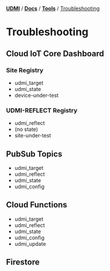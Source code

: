 [**UDMI**](../../) / [**Docs**](../) / [**Tools**](./) / [Troubleshooting](#)

# Troubleshooting

## Cloud IoT Core Dashboard

### Site Registry

* udmi_target
* udmi_state
* device-under-test

### UDMI-REFLECT Registry

* udmi_reflect
* (no state)
* site-under-test

## PubSub Topics

* udmi_target
* udmi_reflect
* udmi_state
* udmi_config

## Cloud Functions

* udmi_target
* udmi_reflect
* udmi_state
* udmi_config
* udmi_update

## Firestore

